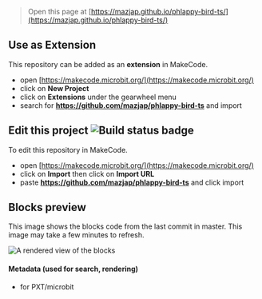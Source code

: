 
> Open this page at [https://mazjap.github.io/phlappy-bird-ts/](https://mazjap.github.io/phlappy-bird-ts/)

## Use as Extension

This repository can be added as an **extension** in MakeCode.

* open [https://makecode.microbit.org/](https://makecode.microbit.org/)
* click on **New Project**
* click on **Extensions** under the gearwheel menu
* search for **https://github.com/mazjap/phlappy-bird-ts** and import

## Edit this project ![Build status badge](https://github.com/mazjap/phlappy-bird-ts/workflows/MakeCode/badge.svg)

To edit this repository in MakeCode.

* open [https://makecode.microbit.org/](https://makecode.microbit.org/)
* click on **Import** then click on **Import URL**
* paste **https://github.com/mazjap/phlappy-bird-ts** and click import

## Blocks preview

This image shows the blocks code from the last commit in master.
This image may take a few minutes to refresh.

![A rendered view of the blocks](https://github.com/mazjap/phlappy-bird-ts/raw/master/.github/makecode/blocks.png)

#### Metadata (used for search, rendering)

* for PXT/microbit
<script src="https://makecode.com/gh-pages-embed.js"></script><script>makeCodeRender("{{ site.makecode.home_url }}", "{{ site.github.owner_name }}/{{ site.github.repository_name }}");</script>
